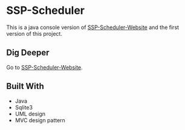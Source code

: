 # SSP-Scheduler
This is a java console version of [SSP-Scheduler-Website](https://github.com/amohamed97/SSPScheduler-WebApp) and the first version of this project.

## Dig Deeper
Go to [SSP-Scheduler-Website](https://github.com/amohamed97/SSPScheduler-WebApp).

## Built With
* Java
* Sqlite3
* UML design
* MVC design pattern
